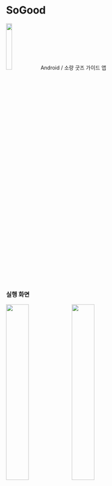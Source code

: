 # SoGood

<img width="18%" src="https://user-images.githubusercontent.com/81402961/228587813-fa755a1a-a7a1-402c-a949-d056716df77c.png"/>
Android / 소량 굿즈 가이드 앱

<h3>실행 화면</h3>
<div><img width="35%" src="https://user-images.githubusercontent.com/81402961/228587523-25397cc8-4301-40ba-8957-aa9c9f65cbe5.png"/>  <img width="35%" src="https://user-images.githubusercontent.com/81402961/228587582-52fa3c82-9607-41c7-ae30-433e45b8c2a3.png"/></div>

